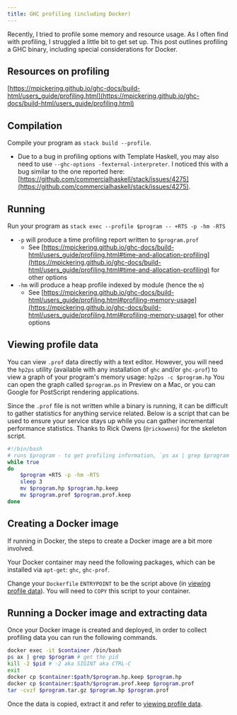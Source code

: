 ```yaml
---
title: GHC profiling (including Docker)
---
```


Recently, I tried to profile some memory and resource usage. As I often find with profiling, I struggled a little bit to
get set up. This post outlines profiling a GHC binary, including special considerations for Docker.

## Resources on profiling

[https://mpickering.github.io/ghc-docs/build-html/users_guide/profiling.html](https://mpickering.github.io/ghc-docs/build-html/users_guide/profiling.html)

## Compilation

Compile your program as `stack build --profile`.

* Due to a bug in profiling options with Template Haskell, you may also need to use `--ghc-options
  -fexternal-interpreter`. I noticed this with a bug similar to the one reported here:
  [https://github.com/commercialhaskell/stack/issues/4275](https://github.com/commercialhaskell/stack/issues/4275).

## Running

Run your program as `stack exec --profile $program -- +RTS -p -hm -RTS`

* `-p` will produce a time profiling report written to `$program.prof`
    * See
      [https://mpickering.github.io/ghc-docs/build-html/users_guide/profiling.html#time-and-allocation-profiling](https://mpickering.github.io/ghc-docs/build-html/users_guide/profiling.html#time-and-allocation-profiling)
      for other options
* `-hm` will produce a heap profile indexed by module (hence the `m`)
    * See [https://mpickering.github.io/ghc-docs/build-html/users_guide/profiling.html#profiling-memory-usage](https://mpickering.github.io/ghc-docs/build-html/users_guide/profiling.html#profiling-memory-usage) for other options

## Viewing profile data

You can view `.prof` data directly with a text editor. However, you will need the `hp2ps` utility (available with any
installation of `ghc` and/or `ghc-prof`) to view a graph of your program's memory usage: `hp2ps -c $program.hp` You can
open the graph called `$program.ps` in Preview on a Mac, or you can Google for PostScript rendering applications.

Since the `.prof` file is not written while a binary is running, it can be difficult to gather statistics for anything
service related. Below is a script that can be used to ensure your service stays up while you can gather incremental
performance statistics. Thanks to Rick Owens (`@rickowens`) for the skeleton script.

```bash
#!/bin/bash
# runs $program - to get profiling information, `ps ax | grep $program` and `kill -2 $pid`
while true
do
    $program +RTS -p -hm -RTS
    sleep 3
    mv $program.hp $program.hp.keep
    mv $program.prof $program.prof.keep
done
```

## Creating a Docker image

If running in Docker, the steps to create a Docker image are a bit more involved.

Your Docker container may need the following packages, which can be installed via `apt-get`: `ghc`, `ghc-prof`.

Change your `Dockerfile` `ENTRYPOINT` to be the script above (in [viewing profile data](#viewing-profile-data)). You
will need to `COPY` this script to your container.

## Running a Docker image and extracting data

Once your Docker image is created and deployed, in order to collect profiling data you can run the following commands.

```bash
docker exec -it $container /bin/bash
ps ax | grep $program # get the pid
kill -2 $pid # -2 aka SIGINT aka CTRL-C
exit
docker cp $container:$path/$program.hp.keep $program.hp
docker cp $container:$path/$program.prof.keep $program.prof
tar -cvzf $program.tar.gz $program.hp $program.prof
```

Once the data is copied, extract it and refer to [viewing profile data](#viewing-profile-data).
